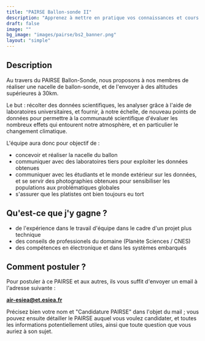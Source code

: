 ```yaml
---
title: "PAIRSE Ballon-sonde II"
description: "Apprenez à mettre en pratique vos connaissances et cours pour lâcher un ballon à 30km !"
draft: false
image: ""
bg_image: "images/pairse/bs2_banner.png"
layout: "simple"
---
```


## Description
Au travers du PAIRSE Ballon-Sonde, nous proposons à nos membres de réaliser une
nacelle de ballon-sonde, et de l'envoyer à des altitudes supérieures à 30km. 

Le but : récolter des données scientifiques, les analyser grâce à l'aide de
laboratoires universitaires, et fournir, à notre échelle, de nouveau points de
données pour permettre à la communauté scientifique d'évaluer les nombreux
effets qui entourent notre atmosphère, et en particulier le changement
climatique.

L'équipe aura donc pour objectif de :
- concevoir et réaliser la nacelle du ballon
- communiquer avec des laboratoires tiers pour exploiter les données obtenues
- communiquer avec les étudiants et le monde extérieur sur les données, et se
  servir des photographies obtenues pour sensibiliser les populations aux
  problématiques globales
- s'assurer que les platistes ont bien toujours eu tort

## Qu'est-ce que j'y gagne ?
- de l'expérience dans le travail d'équipe dans le cadre d'un projet plus technique
- des conseils de professionels du domaine (Planète Sciences / CNES)
- des compétences en électronique et dans les systèmes embarqués

## Comment postuler ?
Pour postuler à ce PAIRSE et aux autres, ils vous suffit d'envoyer un email à
l'adresse suivante : 

**air-esiea@et.esiea.fr**

Précisez bien votre nom et "Candidature PAIRSE" dans l'objet du mail ; vous pouvez
ensuite détailler le PAIRSE auquel vous voulez candidater, et toutes les
informations potentiellement utiles, ainsi que toute question que vous auriez à
son sujet.
